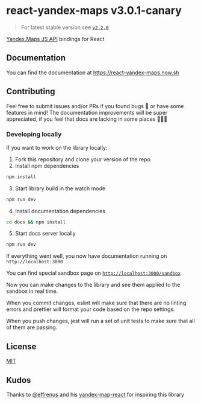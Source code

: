 # react-yandex-maps v3.0.1-canary

> For latest stable version see [`v2.2.0`][latest]

[Yandex.Maps JS API][ymaps-api] bindings for React

[ymaps-api]:
  https://tech.yandex.com/maps/doc/jsapi/2.1/quick-start/index-docpage/
[latest]: https://github.com/gribnoysup/react-yandex-maps/tree/v2.2.0

## Documentation

You can find the documentation at https://react-yandex-maps.now.sh

## Contributing

Feel free to submit issues and/or PRs if you found bugs 🐞 or have some features
in mind! The documentation improvements will be super appreciated, if you feel
that docs are lacking in some places 📝👩‍🔬

### Developing locally

If you want to work on the library locally:

1. Fork this repository and clone your version of the repo
2. Install npm dependencies

```sh
npm install
```

3. Start library build in the watch mode

```sh
npm run dev
```

4. Install documentation dependencies

```sh
cd docs && npm install
```

5. Start docs server locally

```sh
npm run dev
```

If everything went well, you now have documentation running on
`http://localhost:3000`

You can find special sandbox page on
[`http://localhost:3000/sandbox`](http://localhost:3000/sandbox)

Now you can make changes to the library and see them applied to the sandbox in
real time.

When you commit changes, eslint will make sure that there are no linting errors
and prettier will format your code based on the repo settings.

When you push changes, jest will run a set of unit tests to make sure that all
of them are passing.

## License

[MIT](LICENSE)

## Kudos

Thanks to [@effrenus](https://github.com/effrenus/) and his
[yandex-map-react](https://github.com/effrenus/yandex-map-react) for inspiring
this library
